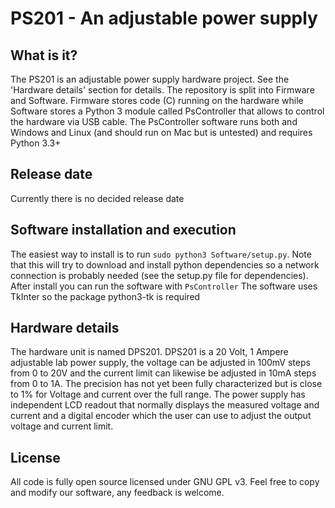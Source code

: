 PS201 - An adjustable power supply
======

What is it?
------
The PS201 is an adjustable power supply hardware project. See the 'Hardware details' section for details. The repository is split into Firmware and Software. Firmware stores code (C) running on the 
hardware while Software stores a Python 3 module called PsController that allows to control the hardware via USB cable.
The PsController software runs both and Windows and Linux (and should run on Mac but is untested) and requires Python 3.3+

Release date
------
Currently there is no decided release date

Software installation and execution
------
The easiest way to install is to run `sudo python3 Software/setup.py`. Note that this will try to download and install python dependencies so a network connection is probably needed (see the setup.py file for dependencies).
After install you can run the software with `PsController`
The software uses TkInter so the package python3-tk is required

Hardware details
------
The hardware unit is named DPS201. DPS201 is a 20 Volt, 1 Ampere adjustable lab power supply, the voltage can be adjusted in 100mV steps from 0 to 20V and the current limit can likewise be adjusted in 10mA steps from 0 to 1A. 
The precision has not yet been fully characterized but is close to 1% for Voltage and current over the full range. 
The power supply has independent LCD readout that normally displays the measured voltage and current and a digital encoder which the user can use to adjust the output voltage and current limit.

License
------
All code is fully open source licensed under GNU GPL v3. Feel free to copy and modify our software, any feedback is welcome.
